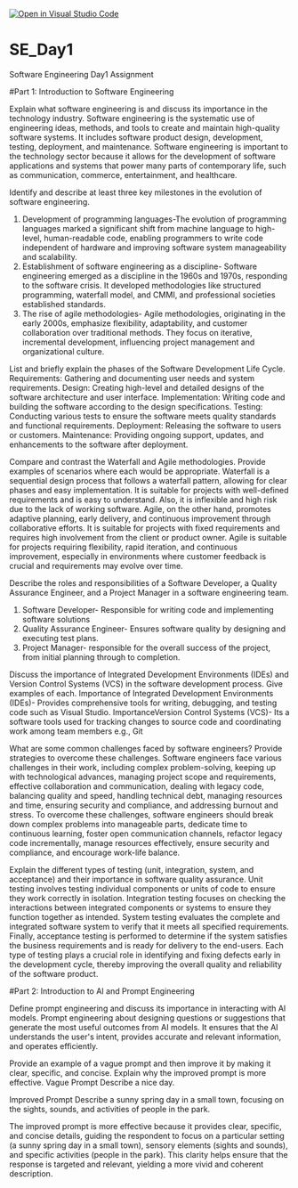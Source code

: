 [![Open in Visual Studio Code](https://classroom.github.com/assets/open-in-vscode-2e0aaae1b6195c2367325f4f02e2d04e9abb55f0b24a779b69b11b9e10269abc.svg)](https://classroom.github.com/online_ide?assignment_repo_id=15559789&assignment_repo_type=AssignmentRepo)
# SE_Day1
Software Engineering Day1 Assignment

#Part 1: Introduction to Software Engineering

Explain what software engineering is and discuss its importance in the technology industry.
Software engineering is the systematic use of engineering ideas, methods, and tools to create and maintain high-quality software systems. It includes software product design, development, testing, deployment, and maintenance. Software engineering is important to the technology sector because it allows for the development of software applications and systems that power many parts of contemporary life, such as communication, commerce, entertainment, and healthcare.


Identify and describe at least three key milestones in the evolution of software engineering.
1. Development of programming languages-The evolution of programming languages marked a significant shift from machine language to high-level, human-readable code, enabling programmers to write code independent of hardware and improving software system manageability and scalability.
2. Establishment of software engineering as a discipline- Software engineering emerged as a discipline in the 1960s and 1970s, responding to the software crisis. It developed methodologies like structured programming, waterfall model, and CMMI, and professional societies established standards.
3. The rise of agile methodologies- Agile methodologies, originating in the early 2000s, emphasize flexibility, adaptability, and customer collaboration over traditional methods. They focus on iterative, incremental development, influencing project management and organizational culture.

List and briefly explain the phases of the Software Development Life Cycle.
Requirements: Gathering and documenting user needs and system requirements.
Design: Creating high-level and detailed designs of the software architecture and user interface.
Implementation: Writing code and building the software according to the design specifications.
Testing: Conducting various tests to ensure the software meets quality standards and functional requirements.
Deployment: Releasing the software to users or customers.
Maintenance: Providing ongoing support, updates, and enhancements to the software after deployment.


Compare and contrast the Waterfall and Agile methodologies. Provide examples of scenarios where each would be appropriate.
Waterfall is a sequential design process that follows a waterfall pattern, allowing for clear phases and easy implementation. It is suitable for projects with well-defined requirements and is easy to understand. Also, it is inflexible and high risk due to the lack of working software. Agile, on the other hand, promotes adaptive planning, early delivery, and continuous improvement through collaborative efforts. It is suitable for projects with fixed requirements and requires high involvement from the client or product owner. Agile is suitable for projects requiring flexibility, rapid iteration, and continuous improvement, especially in environments where customer feedback is crucial and requirements may evolve over time.

Describe the roles and responsibilities of a Software Developer, a Quality Assurance Engineer, and a Project Manager in a software engineering team.
1. Software Developer- Responsible for writing code and implementing software solutions
2. Quality Assurance Engineer-  Ensures software quality by designing and executing test plans.
3. Project Manager-  responsible for the overall success of the project, from initial planning through to completion. 

Discuss the importance of Integrated Development Environments (IDEs) and Version Control Systems (VCS) in the software development process. Give examples of each.
Importance of Integrated Development Environments (IDEs)- Provides comprehensive tools for writing, debugging, and testing code such as Visual Studio.
ImportanceVersion Control Systems (VCS)- Its a software tools used for tracking changes to source code and coordinating work among team members e.g., Git

What are some common challenges faced by software engineers? Provide strategies to overcome these challenges.
Software engineers face various challenges in their work, including complex problem-solving, keeping up with technological advances, managing project scope and requirements, effective collaboration and communication, dealing with legacy code, balancing quality and speed, handling technical debt, managing resources and time, ensuring security and compliance, and addressing burnout and stress. To overcome these challenges, software engineers should break down complex problems into manageable parts, dedicate time to continuous learning, foster open communication channels, refactor legacy code incrementally, manage resources effectively, ensure security and compliance, and encourage work-life balance.

Explain the different types of testing (unit, integration, system, and acceptance) and their importance in software quality assurance.
Unit testing involves testing individual components or units of code to ensure they work correctly in isolation. Integration testing focuses on checking the interactions between integrated components or systems to ensure they function together as intended. System testing evaluates the complete and integrated software system to verify that it meets all specified requirements. Finally, acceptance testing is performed to determine if the system satisfies the business requirements and is ready for delivery to the end-users. Each type of testing plays a crucial role in identifying and fixing defects early in the development cycle, thereby improving the overall quality and reliability of the software product.

#Part 2: Introduction to AI and Prompt Engineering


Define prompt engineering and discuss its importance in interacting with AI models.
Prompt engineering about designing questions or suggestions that generate the most useful outcomes from AI models. It ensures that the AI understands the user's intent, provides accurate and relevant information, and operates efficiently.


Provide an example of a vague prompt and then improve it by making it clear, specific, and concise. Explain why the improved prompt is more effective.
Vague Prompt
Describe a nice day.

Improved Prompt
Describe a sunny spring day in a small town, focusing on the sights, sounds, and activities of people in the park.

The improved prompt is more effective because it provides clear, specific, and concise details, guiding the respondent to focus on a particular setting (a sunny spring day in a small town), sensory elements (sights and sounds), and specific activities (people in the park). This clarity helps ensure that the response is targeted and relevant, yielding a more vivid and coherent description.
